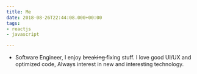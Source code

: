 ```yaml
---
title: Me
date: 2018-08-26T22:44:08.000+00:00
tags:
- reactjs
- javascript

---
```


- Software Engineer, I enjoy b̶r̶e̶a̶k̶i̶n̶g̶ fixing stuff. I love good UI/UX and optimized code, Always interest in new and interesting technology.
